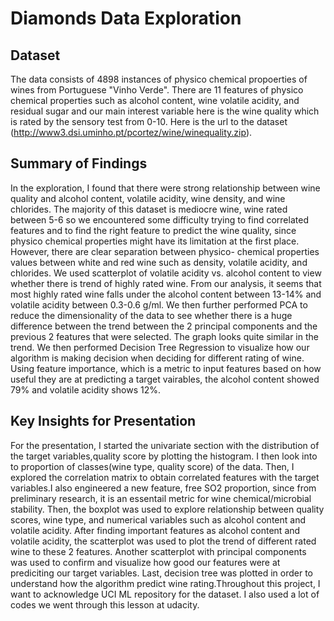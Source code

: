 # Diamonds Data Exploration

## Dataset

The data consists of 4898 instances of physico chemical propoerties of wines from Portuguese "Vinho Verde". 
There are 11 features of physico chemical properties such as alcohol content, wine volatile acidity, and residual 
sugar and our main interest variable here is the wine quality which is rated by the sensory test from 0-10. 
Here is the url to the dataset (http://www3.dsi.uminho.pt/pcortez/wine/winequality.zip).


## Summary of Findings

In the exploration, I found that there were strong relationship between wine 
quality and alcohol content, volatile acidity, wine density, and wine chlorides.
The majority of this dataset is mediocre wine, wine rated between 5-6 so we 
encountered some difficulty trying to find correlated features and to find the right 
feature to predict the wine quality, since physico chemical properties might have its 
limitation at the first place. However, there are clear separation between physico-
chemical properties values between white and red wine such as density, volatile
acidity, and chlorides. We used scatterplot of volatile acidity vs. alcohol
content to view whether there is trend of highly rated wine. From our analysis,
it seems that most highly rated wine falls under the alcohol content between 
13-14% and volatile acidity between 0.3-0.6 g/ml. We then further performed PCA
to reduce the dimensionality of the data to see whether there is a huge difference
between the trend between the 2 principal components and the previous 2 features
that were selected. The graph looks quite similar in the trend. We then performed
Decision Tree Regression to visualize how our algorithm is making decision when 
deciding for different rating of wine. Using feature importance, which is a metric
to input features based on how useful they are at predicting a target vairables,
the alcohol content showed 79% and volatile acidity shows 12%. 


## Key Insights for Presentation

For the presentation, I started the univariate section with the distribution 
of the target variables,quality score by plotting the histogram. I then look 
into to proportion of classes(wine type, quality score) of the data. Then, 
I explored the correlation matrix to obtain correlated features with the
target variables.I also engineered a new feature, free SO2 proportion, since
from preliminary research, it is an essentail metric for wine chemical/microbial
stability. Then, the boxplot was used to explore relationship between quality scores,
wine type, and numerical variables such as alcohol content and volatile acidity.
After finding important features as alcohol content and volatile acidity,
the scatterplot was used to plot the trend of different rated wine to these 2
features. Another scatterplot with principal components was used to confirm and
visualize how good our features were at prediciting our target variables. Last,
decision tree was plotted in order to understand how the algorithm predict wine
rating.Throughout this project, I want to acknowledge UCI ML repository for the
dataset. I also used a lot of codes we went through this lesson at udacity. 
